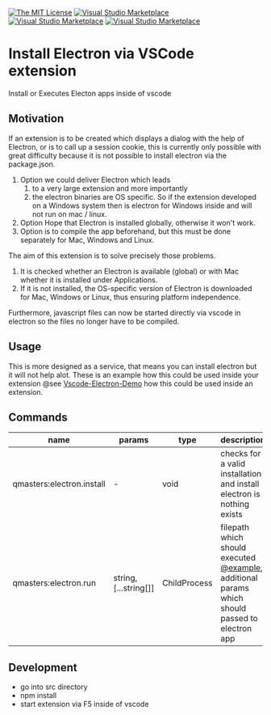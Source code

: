 [![The MIT License](https://img.shields.io/badge/license-MIT-orange.svg?style=flat-square)](http://opensource.org/licenses/MIT)
[![Visual Studio Marketplace](https://vsmarketplacebadge.apphb.com/version-short/q-masters.electron-vscode.svg)](https://marketplace.visualstudio.com/items?itemName=q-masters.electron-vscode)
[![Visual Studio Marketplace](https://vsmarketplacebadge.apphb.com/downloads-short/q-masters.electron-vscode.svg)](https://marketplace.visualstudio.com/items?itemName=q-masters.electron-vscode)
[![Visual Studio Marketplace](https://vsmarketplacebadge.apphb.com/installs-short/q-masters.electron-vscode.svg?style=flat-square)](https://marketplace.visualstudio.com/items?itemName=q-masters.electron-vscode)

# Install Electron via VSCode extension

Install or Executes Electon apps inside of vscode

## Motivation

If an extension is to be created which displays a dialog with the help of Electron, or is to call up a session cookie, this is currently only possible with great difficulty because it is not possible to install electron via the package.json.

1. Option we could deliver Electron which leads 
   1. to a very large extension and more importantly
   2. the electron binaries are OS specific. So if the extension developed on a Windows system then is electron for Windows inside and will not run on mac / linux.
2. Option Hope that Electron is installed globally, otherwise it won't work.
3. Option is to compile the app beforehand, but this must be done separately for Mac, Windows and Linux.

The aim of this extension is to solve precisely those problems.

1. It is checked whether an Electron is available (global) or with Mac whether it is installed under Applications.
2. If it is not installed, the OS-specific version of Electron is downloaded for Mac, Windows or Linux, thus ensuring platform independence.

Furthermore, javascript files can now be started directly via vscode in electron so the files no longer have to be compiled.

## Usage

This is more designed as a service, that means you can install electron but it will not help alot. These is an example how this could be used inside your extension @see [Vscode-Electron-Demo](https://github.com/q-masters/vscode-electron-demo) how this could be used inside an extension.

## Commands

|name|params|type|description|
|-|-|-|-|
|qmasters:electron.install|-|void|checks for a valid installation and install electron is nothing exists|
|qmasters:electron.run|string, \[...string\[\]\]|ChildProcess|filepath which should executed [@example](https://github.com/electron/electron-quick-start/blob/master/main.js), additional params which should passed to electron app|

## Development

- go into src directory
- npm install
- start extension via F5 inside of vscode
